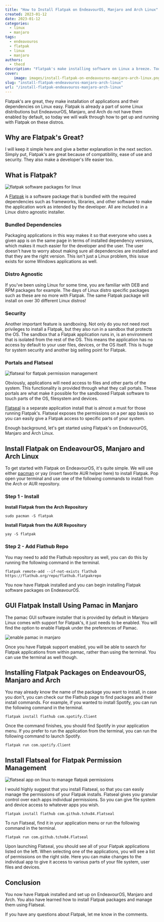 ```yaml
---
title: "How to Install Flatpak on EndeavourOS, Manjaro and Arch Linux"
created: 2023-01-12
date: 2023-01-12
categories: 
  - linux
  - manjaro
tags: 
  - endeavouros
  - flatpak
  - linux
  - manjaro
authors: 
  - thecd
description: "Flatpak's make installing software on Linux a breeze. Today, we discuss how to get started with Flatpak on EndeavourOS, Manjaro and Arch Linux."
cover:
    image: images/install-flatpak-on-endeavouros-manjaro-arch-linux.png
slug: "install-flatpak-endeavouros-manjaro-arch-linux"
url: "/install-flatpak-endeavouros-manjaro-arch-linux"
---
```


Flatpak's are great, they make installation of applications and their dependencies on Linux easy. Flatpak is already a part of some Linux distributions but EndeavourOS, Manjaro, and Arch do not have them enabled by default, so today we will walk through how to get up and running with Flatpak on these distros.

## Why are Flatpak's Great?

I will keep it simple here and give a better explanation in the next section. Simply put, Flatpak's are great because of compatibility, ease of use and security. They also make a developer's life easier too.

## What is Flatpak?

![flatpak software packages for linux](images/Flatpak_Logo.svg_-150x150.png)

A [Flatpak](https://flatpak.org/) is a software package that is bundled with the required dependencies such as frameworks, libraries, and other software to make the application work as intended by the developer. All are included in a Linux distro agnostic installer.

### Bundled Dependencies

Packaging applications in this way makes it so that everyone who uses a given app is on the same page in terms of installed dependency versions, which makes it much easier for the developer and the user. The user doesn't have to worry about making sure all dependencies are installed and that they are the right version. This isn't just a Linux problem, this issue exists for some Windows applications as well.

### Distro Agnostic

If you've been using Linux for some time, you are familiar with DEB and RPM packages for example. The days of Linux distro specific packages such as these are no more with Flatpak. The same Flatpak package will install on over 30 different Linux distros!

### Security

Another important feature is sandboxing. Not only do you not need root privileges to install a Flatpak, but they also run in a sandbox that protects the OS. The sandbox that a Flatpak application runs in, is an environment that is isolated from the rest of the OS. This means the application has no access by default to your user files, devices, or the OS itself. This is huge for system security and another big selling point for Flatpak.

### Portals and Flatseal

![flatseal for flatpak permission management](images/flatseal-icon-150x150.webp)

Obviously, applications will need access to files and other parts of the system. This functionality is provided through what they call portals. These portals are what make it possible for the sandboxed Flatpak software to touch parts of the OS, filesystem and devices.

[Flatseal](https://flathub.org/apps/details/com.github.tchx84.Flatseal) is a separate application install that is almost a must for those running Flatpak's. Flatseal exposes the permissions on a per app basis so you can easily give a Flatpak access to specific parts of your system.

Enough background, let's get started using Flatpak's on EndeavourOS, Manjaro and Arch Linux.

## Install Flatpak on EndeavourOS, Manjaro and Arch Linux

To get started with Flatpak on EndeavourOS, it's quite simple. We will use either [pacman](https://credibledev.com/how-to-use-pacman-on-manjaro-linux/) or yay (insert favorite AUR helper here) to install Flatpak. Pop open your terminal and use one of the following commands to install from the Arch or AUR repository.

### Step 1 - Install

**Install Flatpak from the Arch Repository**

```
sudo pacman -S flatpak
```

**Install Flatpak from the AUR Repository**

```
yay -S flatpak
```

### Step 2 - Add Flathub Repo

You may need to add the Flathub repository as well, you can do this by running the following command in the terminal.

```
flatpak remote-add --if-not-exists flathub https://flathub.org/repo/flathub.flatpakrepo
```

You now have Flatpak installed and you can begin installing Flatpak software packages on EndeavourOS.

## GUI Flatpak Install Using Pamac in Manjaro

The pamac GUI software installer that is provided by default in Manjaro Linux comes with support for Flatpak's, it just needs to be enabled. You will find the option to enable Flatpak under the preferences of Pamac.

![enable pamac in manjaro](images/image-43.png)

Once you have Flatpak support enabled, you will be able to search for Flatpak applications from within pamac, rather than using the terminal. You can use the terminal as well though.

## Installing Flatpak Packages on EndeavourOS, Manjaro and Arch

You may already know the name of the package you want to install, in case you don't, you can check our the Flathub page to find packages and their install commands. For example, if you wanted to install Spotify, you can run the following command in the terminal.

```
flatpak install flathub com.spotify.Client
```

Once the command finishes, you should find Spotify in your application menu. If you prefer to run the application from the terminal, you can run the following command to launch Spotify.

```
flatpak run com.spotify.Client
```

## Install Flatseal for Flatpak Permission Management

![flatseal app on linux to manage flatpak permissions](images/image-42.png)

I would highly suggest that you install Flatseal, so that you can easily manage the permissions of your Flatpak installs. Flatseal gives you granular control over each apps individual permissions. So you can give file system and device access to whatever apps you wish.

```
flatpak install flathub com.github.tchx84.Flatseal
```

To run Flatseal, find it in your application menu or run the following command in the terminal.

```
flatpak run com.github.tchx84.Flatseal
```

Upon launching Flatseal, you should see all of your Flatpak applications listed on the left. When selecting one of the applications, you will see a list of permissions on the right side. Here you can make changes to the individual app to give it access to various parts of your file system, user files and devices.

## Conclusion

You now have Flatpak installed and set up on EndeavourOS, Manjaro and Arch. You also have learned how to install Flatpak packages and manage them using Flatseal.

If you have any questions about Flatpak, let me know in the comments.
